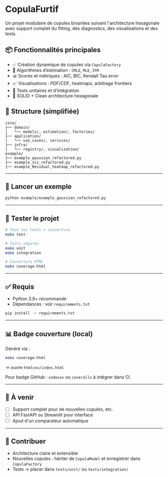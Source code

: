 # CopulaFurtif

Un projet modulaire de copules bivariées suivant l'architecture hexagonale avec support complet du fitting, des diagnostics, des visualisations et des tests.

## 📦 Fonctionnalités principales

- ✅ Création dynamique de copules via `CopulaFactory`
- 🧠 Algorithmes d’estimation : `CMLE`, `MLE`, `IFM`
- 📊 Scores et métriques : AIC, BIC, Kendall Tau error
- 📈 Visualisations : PDF/CDF, heatmaps, arbitrage frontiers
- 🧪 Tests unitaires et d’intégration
- 🧱 SOLID + Clean architecture hexagonale

## 📁 Structure (simplifiée)

```
core/
├── domain/
│   └── models/, estimation/, factories/
├── application/
│   └── use_cases/, services/
├── infra/
│   └── registry/, visualization/
example/
├── example_gaussian_refactored.py
├── example_viz_refactored.py
├── example_Residual_heatmap_refactored.py
```

---

## 🚀 Lancer un exemple

```bash
python example/example_gaussian_refactored.py
```

---

## 🧪 Tester le projet

```bash
# Tous les tests + couverture
make test

# Tests séparés
make unit
make integration

# Couverture HTML
make coverage-html
```

---

## ✅ Requis

- Python 3.9+ recommandé
- Dépendances : voir `requirements.txt`

```bash
pip install -r requirements.txt
```

---

## 📊 Badge couverture (local)

Généré via :
```bash
make coverage-html
```
→ ouvre `htmlcov/index.html`

Pour badge GitHub : `codecov` ou `coveralls` à intégrer dans CI.

---

## 📌 À venir
- [ ] Support complet pour de nouvelles copules, etc.
- [ ] API FastAPI ou Streamlit pour interface
- [ ] Ajout d'un comparateur automatique

---

## 🤝 Contribuer
- Architecture claire et extensible
- Nouvelles copules : hériter de `CopulaModel` et enregistrer dans `CopulaFactory`
- Tests → placer dans `tests/unit/` ou `tests/integration/`